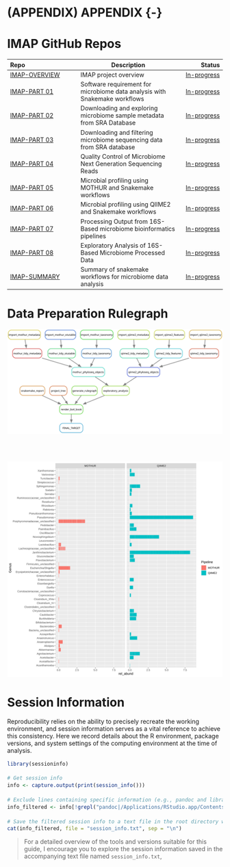 # (APPENDIX) APPENDIX {-}

# IMAP GitHub Repos

<div class="tmbinfo">
<table>
<colgroup>
<col width="32%" />
<col width="46%" />
<col width="20%" />
</colgroup>
<thead>
<tr class="header">
<th align="left">Repo</th>
<th>Description</th>
<th align="right">Status</th>
</tr>
</thead>
<tbody>
<tr class="odd">
<td align="left"><a
href="https://github.com/datainsights/imap-project-overview/">IMAP-OVERVIEW</a></td>
<td>IMAP project overview</td>
<td align="right"><a
href="https://tmbuza.github.io/imap-project-overview/">In-progress</a></td>
</tr>
<tr class="even">
<td align="left"><a
href="https://github.com/tmbuza/imap-software-requirements/">IMAP-PART
01</a></td>
<td>Software requirement for microbiome data analysis with Snakemake
workflows</td>
<td align="right"><a
href="https://tmbuza.github.io/imap-software-requirements/">In-progress</a></td>
</tr>
<tr class="odd">
<td align="left"><a
href="https://github.com/tmbuza/imap-sample-metadata/">IMAP-PART
02</a></td>
<td>Downloading and exploring microbiome sample metadata from SRA
Database</td>
<td align="right"><a
href="https://tmbuza.github.io/imap-sample-metadata/">In-progress</a></td>
</tr>
<tr class="even">
<td align="left"><a
href="https://github.com/tmbuza/imap-download-sra-reads/">IMAP-PART
03</a></td>
<td>Downloading and filtering microbiome sequencing data from SRA
database</td>
<td align="right"><a
href="https://tmbuza.github.io/imap-download-sra-reads/">In-progress</a></td>
</tr>
<tr class="odd">
<td align="left"><a
href="https://github.com/tmbuza/imap-read-quality-control/">IMAP-PART
04</a></td>
<td>Quality Control of Microbiome Next Generation Sequencing Reads</td>
<td align="right"><a
href="https://tmbuza.github.io/imap-read-quality-control/">In-progress</a></td>
</tr>
<tr class="even">
<td align="left"><a
href="https://github.com/tmbuza/imap-bioinformatics-mothur/">IMAP-PART
05</a></td>
<td>Microbial profiling using MOTHUR and Snakemake workflows</td>
<td align="right"><a
href="https://tmbuza.github.io/imap-bioinformatics-mothur/">In-progress</a></td>
</tr>
<tr class="odd">
<td align="left"><a
href="https://github.com/tmbuza/imap-bioinformatics-qiime2/">IMAP-PART
06</a></td>
<td>Microbial profiling using QIIME2 and Snakemake workflows</td>
<td align="right"><a
href="https://tmbuza.github.io/imap-bioinformatics-qiime2/">In-progress</a></td>
</tr>
<tr class="even">
<td align="left"><a
href="https://github.com/tmbuza/imap-data-processing/">IMAP-PART
07</a></td>
<td>Processing Output from 16S-Based microbiome bioinformatics
pipelines</td>
<td align="right"><a
href="https://tmbuza.github.io/imap-data-processing/">In-progress</a></td>
</tr>
<tr class="odd">
<td align="left"><a
href="https://github.com/tmbuza/imap-exploratory-analysis/">IMAP-PART
08</a></td>
<td>Exploratory Analysis of 16S-Based Microbiome Processed Data</td>
<td align="right"><a
href="https://tmbuza.github.io/imap-exploratory-analysis/">In-progress</a></td>
</tr>
<tr class="even">
<td align="left"><a
href="https://github.com/tmbuza/imap-snakemake-workflows/">IMAP-SUMMARY</a></td>
<td>Summary of snakemake workflows for microbiome data analysis</td>
<td align="right"><a
href="https://tmbuza.github.io/imap-snakemake-workflows/">In-progress</a></td>
</tr>
</tbody>
</table>
</div>

# Data Preparation Rulegraph

![](dags/rulegraph.svg)

<br>
<br>

![](figures/taxon_barplot.svg)


# Session Information

Reproducibility relies on the ability to precisely recreate the working environment, and session information serves as a vital reference to achieve this consistency. Here we record details about the R environment, package versions, and system settings of the computing environment at the time of analysis. 


```r
library(sessioninfo)

# Get session info
info <- capture.output(print(session_info()))

# Exclude lines containing specific information (e.g., pandoc and library path)
info_filtered <- info[!grepl("pandoc|/Applications/RStudio.app/Contents/Resources/app/quarto/bin/tools/|/Library/Frameworks/R.framework/Versions/4.3-arm64/Resources/library", info)]

# Save the filtered session info to a text file in the root directory without line numbers
cat(info_filtered, file = "session_info.txt", sep = "\n")
```

> For a detailed overview of the tools and versions suitable for this guide, I encourage you to explore the session information saved in the accompanying text file named `session_info.txt`,


